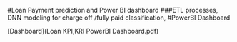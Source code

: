 #Loan Payment prediction and Power BI dashboard
 ###ETL processes, DNN modeling for charge off /fully paid classification,
#PowerBI Dashboard

[Dashboard](Loan KPI,KRI PowerBI Dashboard.pdf)
